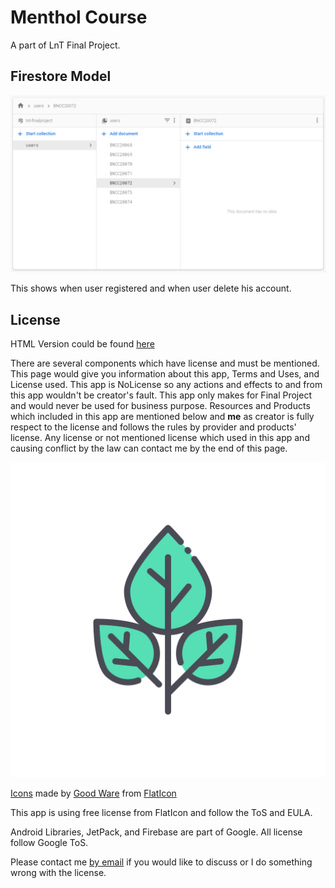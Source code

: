 # Menthol Course
A part of LnT Final Project.

## Firestore Model
![model](docs/model.gif)

This shows when user registered and when user delete his account.

## License
HTML Version could be found [here](app/src/main/assets/license.html)

There are several components which have license and 
must be mentioned. This page would give you information 
about this app, Terms and Uses, and License used. This 
app is NoLicense so any actions and effects to and from 
this app wouldn't be creator's fault. This app only makes 
for Final Project and would never be used for business purpose. 
Resources and Products which included in this app are mentioned 
below and <b>me</b> as creator is fully respect to the license 
and follows the rules by provider and products' license. Any 
license or not mentioned license which used in this app and 
causing conflict by the law can contact me by the end of this 
page.

![menthol](app/src/main/res/drawable/menthol.png)

[Icons](https://www.flaticon.com/free-icon/menthol_1553039) made by [Good Ware](https://www.flaticon.com/authors/good-ware) from [FlatIcon](https://www.flaticon.com/)

This app is using free license from FlatIcon and follow the ToS and EULA.

Android Libraries, JetPack, and Firebase are part of Google. All license follow Google ToS.

Please contact me [by email](mailto:animationfar@gmail.com?subject=FinalTest%20Project%20dddReport) if you would like to discuss or I do something wrong with the license.